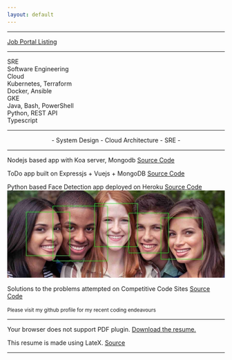 ```yaml
---
layout: default
---
```


* * *

<a class="btn btn-primary" href="/careerpages" role="button">Job Portal Listing</a>


* * *

<div class="container">
  <div class="row">
    <div class="col">
      SRE
    </div>
    <div class="col">
      Software Engineering
    </div>
    <div class="col">
      Cloud
    </div>
  </div>
  <div class="row">
    <div class="col">
      Kubernetes, Terraform
    </div>
    <div class="col">
      Docker, Ansible
    </div>
    <div class="col">
      GKE
    </div>
  </div>
  <div class="row">
    <div class="col">
      Java, Bash, PowerShell
    </div>
    <div class="col">
      Python, REST API
    </div>
    <div class="col">
      Typescript
    </div>
  </div>
</div>

* * *
<center> - System Design - Cloud Architecture - SRE - </center>

* * *

Nodejs based app with Koa server, Mongodb
[Source Code](https://github.com/rahbal/koa-web-app)


ToDo app built on Expressjs + Vuejs + MongoDB 
[Source Code](https://github.com/rahbal/VueMonExpress)


Python based Face Detection app deployed on Heroku
[Source Code](https://github.com/rahbal/opencv-act)
![face-detect](img/1.jpg)

[//]: Comment

Solutions to the problems attempted on Competitive Code Sites
[Source Code](https://github.com/rahbal/programming-situations)  

<small>Please visit my github profile for my recent coding endeavours</small>

* * *

<object data="https://www.overleaf.com/download/project/5f54e12e29a97e00016ebded/build/17fbfdfd699-b88272d7236d2585/output/output.pdf?compileGroup=standard&popupDownload=true" type="application/pdf" width="100%" height="800px">
  <p>
    Your browser does not support PDF plugin.
    <a href="https://www.overleaf.com/download/project/5f54e12e29a97e00016ebded/build/17fbfdfd699-b88272d7236d2585/output/output.pdf?compileGroup=standard&popupDownload=true" download>Download the resume.</a>
  </p>
</object>

This resume is made using LateX. [Source](https://www.overleaf.com/read/hdvpwxrsvmgs)

* * *





